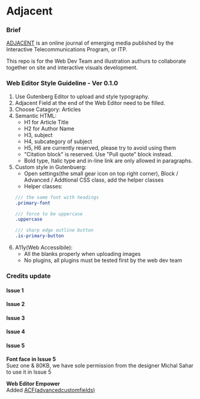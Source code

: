 # Adjacent
### Brief
[ADJACENT](https://itp.nyu.edu/adjacent/) is an online journal of emerging media published by the Interactive Telecommunications Program, or ITP.

This repo is for the Web Dev Team and illustration authurs to collaborate together on site and interactive visuals development.

### Web Editor Style Guideline - Ver 0.1.0
1. Use Gutenberg Editor to upload and style typography.
2. Adjacent Field at the end of the Web Editor need to be filled. 
3. Choose Catagory: Articles
4. Semantic HTML:
    - H1 for Article Title
    - H2 for Author Name
    - H3, subject
    - H4, subcategory of subject
    - H5, H6 are currently reserved, please try to avoid using them
    - "Citation block" is reserved. Use "Pull quote" block instead.
    - Bold type, Italic type and in-line link are only allowed in paragraphs.
5. Custom style in Gutenbuerg:
    - Open settings(the small gear icon on top right corner), Block / Advanced / Addtional CSS class, add the helper classes
    - Helper classes:   
    ```scss
    /// the same font with headings   
    .primary-font
    
    /// force to be uppercase 
    .uppercase  
    
    /// sharp edge outline button 
    .is-primary-button   
    ```
6. A11y(Web Accessibile):
    - All the blanks properly when uploading images
    - No plugins, all plugins must be tested first by the web dev team


### Credits update
#### Issue 1
#### Issue 2
#### Issue 3
#### Issue 4
#### Issue 5
**Font face in Issue 5**   
Suez one & 80KB, we have sole permission from the designer Michal Sahar to use it in Issue 5   

**Web Editor Empower**   
Added [ACF(advancedcustomfields)](https://www.advancedcustomfields.com/)